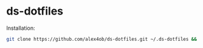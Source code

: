 # ds-dotfiles

Installation:

```bash
git clone https://github.com/alex4ob/ds-dotfiles.git ~/.ds-dotfiles && cd ~/.dotfiles && source install.sh
```
